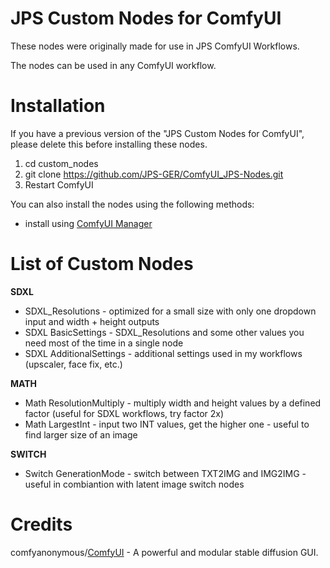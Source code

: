 # JPS Custom Nodes for ComfyUI

These nodes were originally made for use in JPS ComfyUI Workflows.

The nodes can be used in any ComfyUI workflow.

# Installation

If you have a previous version of the "JPS Custom Nodes for ComfyUI", please delete this before installing these nodes.

1. cd custom_nodes
2. git clone https://github.com/JPS-GER/ComfyUI_JPS-Nodes.git
3. Restart ComfyUI

You can also install the nodes using the following methods:
* install using [ComfyUI Manager](https://github.com/ltdrdata/ComfyUI-Manager)

# List of Custom Nodes

__SDXL__
* SDXL_Resolutions - optimized for a small size with only one dropdown input and width + height outputs
* SDXL BasicSettings - SDXL_Resolutions and some other values you need most of the time in a single node
* SDXL AdditionalSettings - additional settings used in my workflows (upscaler, face fix, etc.) 

__MATH__
* Math ResolutionMultiply - multiply width and height values by a defined factor (useful for SDXL workflows, try factor 2x)
* Math LargestInt - input two INT values, get the higher one - useful to find larger size of an image

__SWITCH__
* Switch GenerationMode - switch between TXT2IMG and IMG2IMG - useful in combiantion with latent image switch nodes

# Credits

comfyanonymous/[ComfyUI](https://github.com/comfyanonymous/ComfyUI) - A powerful and modular stable diffusion GUI.

